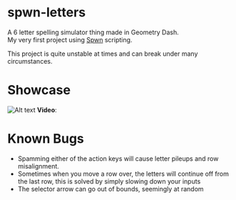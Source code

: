 # spwn-letters
A 6 letter spelling simulator thing made in Geometry Dash.  
My very first project using [Spwn](https://github.com/Spu7Nix/SPWN-language) scripting.

This project is quite unstable at times and can break under many circumstances.

# Showcase
![Alt text](https://media.discordapp.net/attachments/630277945507708928/863149722303070259/unknown.png?width=847&height=499 "")
__Video__:  


# Known Bugs
- Spamming either of the action keys will cause letter pileups and row misalignment.  
- Sometimes when you move a row over, the letters will continue off from the last row, this is solved by simply slowing down your inputs  
- The selector arrow can go out of bounds, seemingly at random
